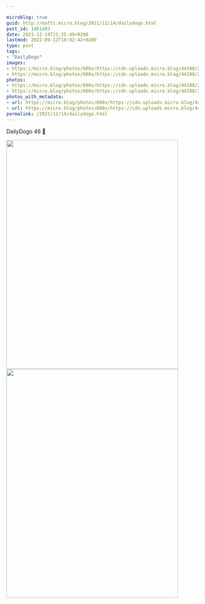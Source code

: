 ```yaml
---

microblog: true
guid: http://matti.micro.blog/2021/12/14/dailydogo.html
post_id: 1461403
date: 2021-12-14T21:25:49+0200
lastmod: 2022-09-12T10:02:42+0200
type: post
tags:
- "DailyDogo"
images:
- https://micro.blog/photos/600x/https://cdn.uploads.micro.blog/44388/2021/8c4a02ac30.jpg
- https://micro.blog/photos/600x/https://cdn.uploads.micro.blog/44388/2021/ecd4d5c4ab.jpg
photos:
- https://micro.blog/photos/600x/https://cdn.uploads.micro.blog/44388/2021/8c4a02ac30.jpg
- https://micro.blog/photos/600x/https://cdn.uploads.micro.blog/44388/2021/ecd4d5c4ab.jpg
photos_with_metadata:
- url: https://micro.blog/photos/600x/https://cdn.uploads.micro.blog/44388/2021/8c4a02ac30.jpg
- url: https://micro.blog/photos/600x/https://cdn.uploads.micro.blog/44388/2021/ecd4d5c4ab.jpg
permalink: /2021/12/14/dailydogo.html
---
```

DailyDogo 46 🐶

<img src="/media/uploads/2021/8c4a02ac30.jpg" width="450" height="600" alt="" /><img src="/media/uploads/2021/ecd4d5c4ab.jpg" width="450" height="600" alt="" />
